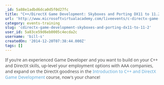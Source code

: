 ```yaml
---
_id: 5a88e1adbd6dca0d5f0d27fc
title: "C++/DirectX Game Development: Skyboxes and Porting DX11 to 11.2"
url: 'http://www.microsoftvirtualacademy.com/liveevents/c-directx-game-development-skyboxes-and-porting-dx11-to-11-2'
category: events-training
slug: 'cdirectx-game-development-skyboxes-and-porting-dx11-to-11-2'
user_id: 5a83ce59d6eb0005c4ecda2c
username: 'bill-s'
createdOn: '2014-12-20T07:38:44.000Z'
tags: []
---
```


<span style="font: 14px/19px 'Segoe UI', Tahoma, Arial;text-align: left;color: #505050;text-indent: 0px;letter-spacing: normal;float: none">If you’re an experienced Game Developer and you want to build on your C++ and DirectX skills, up-level your employment options with AAA companies​, and expand on the DirectX goodness in the<span class="Apple-converted-space"> </span></span><a style="background: none;font: 14px/19px 'Segoe UI', Tahoma, Arial;margin: 0px;padding: 0px;border: 0px currentColor;text-align: left;color: #62aad8;text-indent: 0px;letter-spacing: normal;text-decoration: none;vertical-align: baseline" href="http://www.microsoftvirtualacademy.com/training-courses/introduction-to-c-and-directx-game-development-jump-start">Introduction to C++ and DirectX Game Development</a><span style="font: 14px/19px 'Segoe UI', Tahoma, Arial;text-align: left;color: #505050;text-indent: 0px;letter-spacing: normal;float: none"><span class="Apple-converted-space"> </span>course, now's your chance!<span class="Apple-converted-space"> </span></span>
